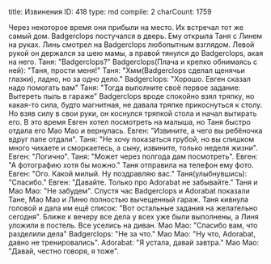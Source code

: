 title:          Извинения
ID:             418
type:           md
compile:        2
charCount:      1759


Через некоторое время они прибыли на место. Их встречал тот же самый дом. Badgerclops постучался в дверь. Ему открыла Таня с Линем на руках. Линь смотрел на Badgerclops любопытным взглядом. Левой рукой он держался за шею мамы, а правой тянулся до Badgerclops, акая на него.
Таня: "Badgerclops?"
Badgerclops(Плача и крепко обнимаясь с ней): "Таня, прости меня!"
Таня: "Хмм(Badgerclops сделал щенячьи глазки), ладно, но за одно дело."
Badgerclops: "Хорошо. Евген сказал надо помогать вам"
Таня: "Тогда выполните своё первое задание: Вытереть пыль в гараже"
Badgerclops вроде спокойно взял тряпку, но какая-то сила, будто магнитная, не давала тряпке прикоснуться к столу. Но взяв силу в свои руки, он коснулся тряпкой стола и начал вытирать его.
В это время Евген хотел посмотреть на малыша, но Таня быстро отдала его Мао Мао и вернулась.
Евген: "Извините, а чего вы ребёночка вдруг папе отдали".
Таня: "Не хочу показаться грубой, но вы слишком много чихаете и сморкаетесь, а сыну, извините, только неделя жизни".
Евген: "Логично".
Таня: "Может через полгода дам посмотреть".
Евген: "А фотографию хотя бы можно."
Таня отправила на телефон ему фото.
Евген: "Ого. Какой милый. Ну поздравляю вас."
Таня(улыбнувшись): "Спасибо."
Евген: "Давайте. Только про Adorabat не забывайте."
Таня и Мао Мао: "Не забудем".
Спустя час Badgerclops и Adorabat показали Тане, Мао Мао и Линю полностью вычещенный гараж. Таня кивнула головой и дала им ещё список: "Вот остальные задания на желательно сегодня".
Ближе к вечеру все дела у всех уже были выполнены, а Линя уложили в постель. Все уселись на диван.
Мао Мао: "Спасибо вам, что разделили дела"
Badgerclops: "Не за что."
Mao Mao: "Ну что, Adorabat, давно не тренировались".
Adorabat: "Я устала, давай завтра."
Мао Мао: "Давай, честно говоря, я тоже".